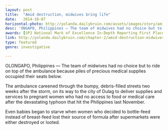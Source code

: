 ```yaml
---
layout: post
title:  "Amid destruction, midwives bring life"
date:   2014-10-07
horizontal-photo: http://yolanda.dailybruin.com/assets/images/story/amid-destruction-midwives-bring-life-1.jpg
desc: 'ONGAPO, Philippines — The team of midwives had no choice but to ride on top of the ambulance because piles of precious medical supplies occupied their seats below.'
awards: [SPJ National Mark of Excellence In-Depth Reporting First Place, California College Media Association Best News Series First Place]
link: http://yolanda.dailybruin.com/chapter-2/amid-destruction-midwives-bring-life/
type: featured
genre: investigative

---
```

OLONGAPO, Philippines — The team of midwives had no choice but to ride on top of the ambulance because piles of precious medical supplies occupied their seats below.

The ambulance careened through the bumpy, debris-filled streets two weeks after the storm, on its way to the city of Dulag to deliver supplies and services to pregnant women who had no access to food or medical care after the devastating typhoon that hit the Philippines last November.

Even babies began to starve when women who decided to bottle-feed instead of breast-feed lost their source of formula after supermarkets were either destroyed or looted.
